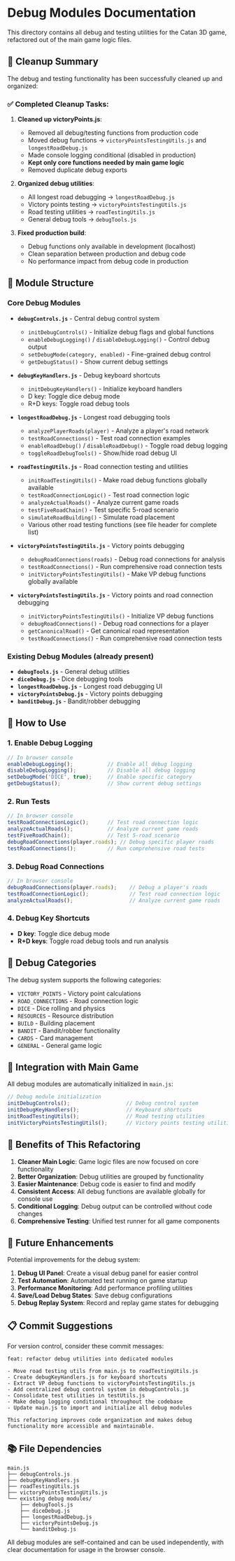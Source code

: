 # Debug Modules Documentation

This directory contains all debug and testing utilities for the Catan 3D game, refactored out of the main game logic files.

## 🎯 Cleanup Summary

The debug and testing functionality has been successfully cleaned up and organized:

### ✅ Completed Cleanup Tasks:

1. **Cleaned up victoryPoints.js**:
   - Removed all debug/testing functions from production code
   - Moved debug functions → `victoryPointsTestingUtils.js` and `longestRoadDebug.js`
   - Made console logging conditional (disabled in production)
   - **Kept only core functions needed by main game logic**
   - Removed duplicate debug exports

2. **Organized debug utilities**:
   - All longest road debugging → `longestRoadDebug.js`
   - Victory points testing → `victoryPointsTestingUtils.js`
   - Road testing utilities → `roadTestingUtils.js`
   - General debug tools → `debugTools.js`

3. **Fixed production build**:
   - Debug functions only available in development (localhost)
   - Clean separation between production and debug code
   - No performance impact from debug code in production

## 📁 Module Structure

### Core Debug Modules

- **`debugControls.js`** - Central debug control system
  - `initDebugControls()` - Initialize debug flags and global functions
  - `enableDebugLogging()` / `disableDebugLogging()` - Control debug output
  - `setDebugMode(category, enabled)` - Fine-grained debug control
  - `getDebugStatus()` - Show current debug settings

- **`debugKeyHandlers.js`** - Debug keyboard shortcuts
  - `initDebugKeyHandlers()` - Initialize keyboard handlers
  - D key: Toggle dice debug mode
  - R+D keys: Toggle road debug tools

- **`longestRoadDebug.js`** - Longest road debugging tools
  - `analyzePlayerRoads(player)` - Analyze a player's road network
  - `testRoadConnections()` - Test road connection examples
  - `enableRoadDebug()` / `disableRoadDebug()` - Toggle road debug logging
  - `toggleRoadDebugTools()` - Show/hide road debug UI

- **`roadTestingUtils.js`** - Road connection testing and utilities
  - `initRoadTestingUtils()` - Make road debug functions globally available
  - `testRoadConnectionLogic()` - Test road connection logic
  - `analyzeActualRoads()` - Analyze current game roads
  - `testFiveRoadChain()` - Test specific 5-road scenario
  - `simulateRoadBuilding()` - Simulate road placement
  - Various other road testing functions (see file header for complete list)

- **`victoryPointsTestingUtils.js`** - Victory points debugging
  - `debugRoadConnections(roads)` - Debug road connections for analysis
  - `testRoadConnections()` - Run comprehensive road connection tests
  - `initVictoryPointsTestingUtils()` - Make VP debug functions globally available

- **`victoryPointsTestingUtils.js`** - Victory points and road connection debugging
  - `initVictoryPointsTestingUtils()` - Initialize VP debug functions
  - `debugRoadConnections()` - Debug road connections for a player
  - `getCanonicalRoad()` - Get canonical road representation
  - `testRoadConnections()` - Run comprehensive road connection tests

### Existing Debug Modules (already present)

- **`debugTools.js`** - General debug utilities
- **`diceDebug.js`** - Dice debugging tools
- **`longestRoadDebug.js`** - Longest road debugging UI
- **`victoryPointsDebug.js`** - Victory points debugging
- **`banditDebug.js`** - Bandit/robber debugging

## 🚀 How to Use

### 1. Enable Debug Logging

```javascript
// In browser console
enableDebugLogging();           // Enable all debug logging
disableDebugLogging();          // Disable all debug logging
setDebugMode('DICE', true);     // Enable specific category
getDebugStatus();               // Show current debug settings
```

### 2. Run Tests

```javascript
// In browser console
testRoadConnectionLogic();      // Test road connection logic
analyzeActualRoads();           // Analyze current game roads
testFiveRoadChain();            // Test 5-road scenario
debugRoadConnections(player.roads); // Debug specific player roads
testRoadConnections();          // Run comprehensive road tests
```

### 3. Debug Road Connections

```javascript
// In browser console
debugRoadConnections(player.roads);    // Debug a player's roads
testRoadConnectionLogic();             // Test road connection logic
analyzeActualRoads();                  // Analyze current game roads
```

### 4. Debug Key Shortcuts

- **D key**: Toggle dice debug mode
- **R+D keys**: Toggle road debug tools and run analysis

## 🔧 Debug Categories

The debug system supports the following categories:

- `VICTORY_POINTS` - Victory point calculations
- `ROAD_CONNECTIONS` - Road connection logic
- `DICE` - Dice rolling and physics
- `RESOURCES` - Resource distribution
- `BUILD` - Building placement
- `BANDIT` - Bandit/robber functionality
- `CARDS` - Card management
- `GENERAL` - General game logic

## 📝 Integration with Main Game

All debug modules are automatically initialized in `main.js`:

```javascript
// Debug module initialization
initDebugControls();                  // Debug control system
initDebugKeyHandlers();               // Keyboard shortcuts
initRoadTestingUtils();               // Road testing utilities
initVictoryPointsTestingUtils();      // Victory points testing utilities
```

## 🎯 Benefits of This Refactoring

1. **Cleaner Main Logic**: Game logic files are now focused on core functionality
2. **Better Organization**: Debug utilities are grouped by functionality
3. **Easier Maintenance**: Debug code is easier to find and modify
4. **Consistent Access**: All debug functions are available globally for console use
5. **Conditional Logging**: Debug output can be controlled without code changes
6. **Comprehensive Testing**: Unified test runner for all game components

## 🔮 Future Enhancements

Potential improvements for the debug system:

1. **Debug UI Panel**: Create a visual debug panel for easier control
2. **Test Automation**: Automated test running on game startup
3. **Performance Monitoring**: Add performance profiling utilities
4. **Save/Load Debug States**: Save debug configurations
5. **Debug Replay System**: Record and replay game states for debugging

## 📋 Commit Suggestions

For version control, consider these commit messages:

```
feat: refactor debug utilities into dedicated modules

- Move road testing utils from main.js to roadTestingUtils.js
- Create debugKeyHandlers.js for keyboard shortcuts
- Extract VP debug functions to victoryPointsTestingUtils.js
- Add centralized debug control system in debugControls.js
- Consolidate test utilities in testUtils.js
- Make debug logging conditional throughout the codebase
- Update main.js to import and initialize all debug modules

This refactoring improves code organization and makes debug
functionality more accessible and maintainable.
```

## 📚 File Dependencies

```
main.js
├── debugControls.js
├── debugKeyHandlers.js
├── roadTestingUtils.js
├── victoryPointsTestingUtils.js
└── existing debug modules/
    ├── debugTools.js
    ├── diceDebug.js
    ├── longestRoadDebug.js
    ├── victoryPointsDebug.js
    └── banditDebug.js
```

All debug modules are self-contained and can be used independently, with clear documentation for usage in the browser console.
